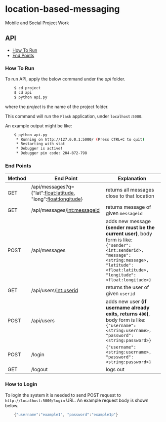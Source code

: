 # location-based-messaging

Mobile and Social Project Work

## API

* [How To Run](#how-to-run)
* [End Points](#end-points)

### How To Run

To run API, apply the below command under the *api* folder.

```bash
    $ cd project
    $ cd api
    $ python api.py
```

where the *project* is the name of the project folder. 

This command will run the `Flask` application, under `localhost:5000`.

An example output might be like:

```bash
    $ python api.py
     * Running on http://127.0.0.1:5000/ (Press CTRL+C to quit)
     * Restarting with stat
     * Debugger is active!
     * Debugger pin code: 204-872-798
```

### End Points

| Method | End Point | Explanation |
| ------ | --------- | ----------- |
| GET | /api/messages?q={"lat":<float:latitude>, "long":<float:longitude>} | returns all messages close to that location |
| GET | /api/messages/<int:messageid> | returns message of given `messageid`  |
| POST | /api/messages | adds new message **(sender must be the current user)**, body form is like: `{"sender":<int:senderid>, "message": <string:message>, "latitude":<float:latitude>, "longitude":<float:longitude>}` |
| GET | /api/users/<int:userid> | returns the user of given `userid` |
| POST | /api/users | adds new user **(if username already exits, returns `400`)**, body form is like: `{"username":<string:username>, "password":<string:password>}` |
| POST | /login | `{"username":<string:username>, "password":<string:password>}` |
| GET | /logout | logs out |


### How to Login

To login the system it is needed to send POST request to `http://localhost:5000/login` URL.
An example request body is shown below.


```python
    {"username":"example1", "password":"example1p"}
```